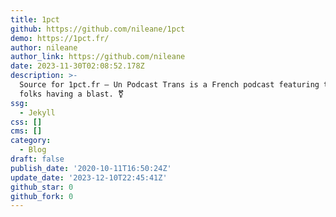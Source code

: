 ```yaml
---
title: 1pct
github: https://github.com/nileane/1pct
demo: https://1pct.fr/
author: nileane
author_link: https://github.com/nileane
date: 2023-11-30T02:08:52.178Z
description: >-
  Source for 1pct.fr — Un Podcast Trans is a French podcast featuring trans
  folks having a blast. ‍⚧️
ssg:
  - Jekyll
css: []
cms: []
category:
  - Blog
draft: false
publish_date: '2020-10-11T16:50:24Z'
update_date: '2023-12-10T22:45:41Z'
github_star: 0
github_fork: 0
---
```


